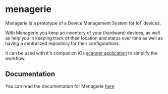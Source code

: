 # menagerie

Menagerie is a prototype of a Device Management System for IoT devices.

With Menagerie you keep an inventory of your (hardware) devices, as well as help you in keeping track of their location and status over time as well as having a centralized repository for their configurations.

It can be used with it's companion iOs [scanner application][ios-app] to simplify the workflow.


## Documentation
You can read the documentation for Menagerie [here][docs]

[ios-app]:https://github.com/jkachmar/menagerie-v2-mobile
[docs]:./docs/DOCUMENTATION.md
